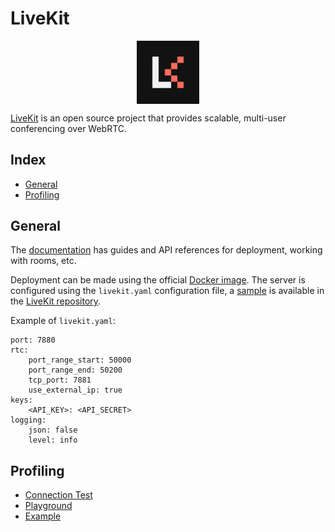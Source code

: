 # LiveKit

<p align="center"><img align="center" width="20%" height="20%" src="assets/livekit.png"></p>

[LiveKit](https://livekit.io/) is an open source project that provides scalable, multi-user conferencing over WebRTC.

## Index

* [General](#general)
* [Profiling](#profiling)

## General

The [documentation](https://docs.livekit.io/) has guides and API references for deployment, working with rooms, etc.

Deployment can be made using the official [Docker image](https://hub.docker.com/r/livekit/livekit-server). The server is configured using the `livekit.yaml` configuration file, a [sample](https://github.com/livekit/livekit/blob/master/config-sample.yaml) is available in the [LiveKit repository](https://github.com/livekit/livekit).

Example of `livekit.yaml`:
```
port: 7880
rtc:
    port_range_start: 50000
    port_range_end: 50200
    tcp_port: 7881
    use_external_ip: true
keys:
    <API_KEY>: <API_SECRET>
logging:
    json: false
    level: info
```

## Profiling

* [Connection Test](https://livekit.io/connection-test)
* [Playground](https://livekit.io/playground)
* [Example](https://example.livekit.io/)
